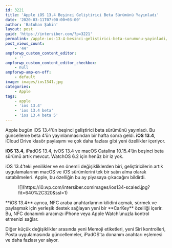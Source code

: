 ```yaml
---
id: 3221
title: 'Apple iOS 13.4 Beşinci Geliştirici Beta Sürümünü Yayınladı'
date: '2020-03-11T07:00:00+03:00'
author: 'Batuhan Şahin'
layout: post
guid: 'https://intersiber.com/?p=3221'
permalink: /apple-ios-13-4-besinci-gelistirici-beta-surumunu-yayinladi/
post_views_count:
    - '44'
ampforwp_custom_content_editor:
    - ''
ampforwp_custom_content_editor_checkbox:
    - null
ampforwp-amp-on-off:
    - default
image: images/ios1341.jpg
categories:
    - Apple
tags:
    - apple
    - 'ios 13.4'
    - 'ios 13.4 beta'
    - 'ios 13.4 beta 5'
---
```


Apple bugün iOS 13.4’ün beşinci geliştirici beta sürümünü yayınladı. Bu güncelleme beta 4’ün yayınlanmasından bir hafta sonra geldi. **iOS 13.4**, iCloud Drive klasör paylaşımı ve çok daha fazlası gibi yeni özellikler içeriyor.

**iOS 13.4**, iPadOS 13.4, tvOS 13.4 ve macOS Catalina 10.15.4’ün beşinci beta sürümü artık mevcut. WatchOS 6.2 için henüz bir iz yok.

iOS 13.4’teki yenilikler ve en önemli değişikliklerden biri, geliştiricilerin artık uygulamalarının macOS ve iOS sürümlerini tek bir satın alma olarak satabilmeleri. Apple, bu özelliğin bu ay piyasaya çıkacağını bildirdi.

<figure class="wp-block-image size-large">![](https://i0.wp.com/intersiber.comimages/ios134-scaled.jpg?fit=640%2C320&ssl=1)</figure>**iOS 13.4** ayrıca, NFC araba anahtarlarının kilidini açmak, sürmek ve paylaşmak için yerleşik destek sağlayan yeni bir **CarKey** özelliği içerir. Bu, NFC donanımlı aracınızı iPhone veya Apple Watch’unuzla kontrol etmenizi sağlar.

Diğer küçük değişiklikler arasında yeni Memoji etiketleri, yeni Siri kontrolleri, Posta uygulamasında güncellemeler, iPadOS’ta donanım anahtarı eşlemesi ve daha fazlası yer alıyor.